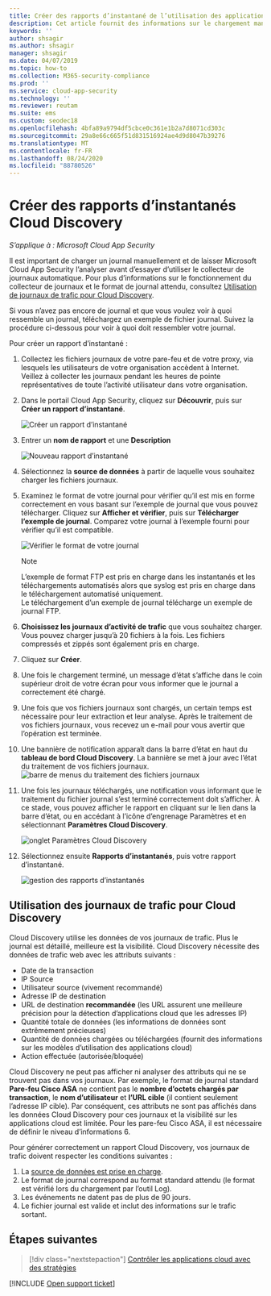 ```yaml
---
title: Créer des rapports d’instantané de l’utilisation des applications cloud dans Cloud Discovery
description: Cet article fournit des informations sur le chargement manuel de journaux pour créer un rapport d’instantané de vos applications Cloud Discovery.
keywords: ''
author: shsagir
ms.author: shsagir
manager: shsagir
ms.date: 04/07/2019
ms.topic: how-to
ms.collection: M365-security-compliance
ms.prod: ''
ms.service: cloud-app-security
ms.technology: ''
ms.reviewer: reutam
ms.suite: ems
ms.custom: seodec18
ms.openlocfilehash: 4bfa89a9794df5cbce0c361e1b2a7d8071cd303c
ms.sourcegitcommit: 29a8e66c665f51d831516924ae4d9d8047b39276
ms.translationtype: MT
ms.contentlocale: fr-FR
ms.lasthandoff: 08/24/2020
ms.locfileid: "88780526"
---
```

# <a name="create-snapshot-cloud-discovery-reports"></a>Créer des rapports d’instantanés Cloud Discovery

*S’applique à : Microsoft Cloud App Security*

Il est important de charger un journal manuellement et de laisser Microsoft Cloud App Security l’analyser avant d’essayer d’utiliser le collecteur de journaux automatique. Pour plus d’informations sur le fonctionnement du collecteur de journaux et le format de journal attendu, consultez [Utilisation de journaux de trafic pour Cloud Discovery](#log-format).

Si vous n’avez pas encore de journal et que vous voulez voir à quoi ressemble un journal, téléchargez un exemple de fichier journal. Suivez la procédure ci-dessous pour voir à quoi doit ressembler votre journal.

Pour créer un rapport d’instantané :

1. Collectez les fichiers journaux de votre pare-feu et de votre proxy, via lesquels les utilisateurs de votre organisation accèdent à Internet. Veillez à collecter les journaux pendant les heures de pointe représentatives de toute l’activité utilisateur dans votre organisation.

2. Dans le portail Cloud App Security, cliquez sur **Découvrir**, puis sur **Créer un rapport d’instantané**.

    ![Créer un rapport d’instantané](media/create-new-snapshot-report.png)

3. Entrer un **nom de rapport** et une **Description**

    ![Nouveau rapport d’instantané](media/new-snapshot-report.png)

4. Sélectionnez la **source de données** à partir de laquelle vous souhaitez charger les fichiers journaux.

5. Examinez le format de votre journal pour vérifier qu’il est mis en forme correctement en vous basant sur l’exemple de journal que vous pouvez télécharger. Cliquez sur **Afficher et vérifier**, puis sur **Télécharger l’exemple de journal**. Comparez votre journal à l’exemple fourni pour vérifier qu’il est compatible.

    ![Vérifier le format de votre journal](media/cloud-discovery-snapshot-verify.png)

    > [!NOTE]
    > L’exemple de format FTP est pris en charge dans les instantanés et les téléchargements automatisés alors que syslog est pris en charge dans le téléchargement automatisé uniquement.  
    Le téléchargement d’un exemple de journal télécharge un exemple de journal FTP.

6. **Choisissez les journaux d’activité de trafic** que vous souhaitez charger. Vous pouvez charger jusqu’à 20 fichiers à la fois. Les fichiers compressés et zippés sont également pris en charge.

7. Cliquez sur **Créer**.

8. Une fois le chargement terminé, un message d’état s’affiche dans le coin supérieur droit de votre écran pour vous informer que le journal a correctement été chargé.

9. Une fois que vos fichiers journaux sont chargés, un certain temps est nécessaire pour leur extraction et leur analyse.
    Après le traitement de vos fichiers journaux, vous recevez un e-mail pour vous avertir que l’opération est terminée.

10. Une bannière de notification apparaît dans la barre d’état en haut du **tableau de bord Cloud Discovery**. La bannière se met à jour avec l’état du traitement de vos fichiers journaux.
    ![barre de menus du traitement des fichiers journaux](media/processing-log-file-menu-bar.png)

11. Une fois les journaux téléchargés, une notification vous informant que le traitement du fichier journal s’est terminé correctement doit s’afficher. À ce stade, vous pouvez afficher le rapport en cliquant sur le lien dans la barre d’état, ou en accédant à l’icône d’engrenage Paramètres et en sélectionnant **Paramètres Cloud Discovery**.

    ![onglet Paramètres Cloud Discovery](media/discovery-settings-tab.png)
12. Sélectionnez ensuite **Rapports d’instantanés**, puis votre rapport d’instantané.

    ![gestion des rapports d’instantanés](media/snapshot-report-managment.png)

## <a name="using-traffic-logs-for-cloud-discovery"></a>Utilisation des journaux de trafic pour Cloud Discovery <a name="log-format"></a>

Cloud Discovery utilise les données de vos journaux de trafic. Plus le journal est détaillé, meilleure est la visibilité. Cloud Discovery nécessite des données de trafic web avec les attributs suivants :

- Date de la transaction
- IP Source
- Utilisateur source (vivement recommandé)
- Adresse IP de destination
- URL de destination **recommandée** (les URL assurent une meilleure précision pour la détection d’applications cloud que les adresses IP)
- Quantité totale de données (les informations de données sont extrêmement précieuses)
- Quantité de données chargées ou téléchargées (fournit des informations sur les modèles d’utilisation des applications cloud)
- Action effectuée (autorisée/bloquée)

Cloud Discovery ne peut pas afficher ni analyser des attributs qui ne se trouvent pas dans vos journaux.
Par exemple, le format de journal standard **Pare-feu Cisco ASA** ne contient pas le **nombre d’octets chargés par transaction**, le **nom d’utilisateur** et **l’URL cible** (il contient seulement l’adresse IP cible).
Par conséquent, ces attributs ne sont pas affichés dans les données Cloud Discovery pour ces journaux et la visibilité sur les applications cloud est limitée. Pour les pare-feu Cisco ASA, il est nécessaire de définir le niveau d’informations 6.

Pour générer correctement un rapport Cloud Discovery, vos journaux de trafic doivent respecter les conditions suivantes :

1. La [source de données est prise en charge](set-up-cloud-discovery.md#supported-firewalls-and-proxies).
2. Le format de journal correspond au format standard attendu (le format est vérifié lors du chargement par l’outil Log).
3. Les événements ne datent pas de plus de 90 jours.
4. Le fichier journal est valide et inclut des informations sur le trafic sortant.

## <a name="next-steps"></a>Étapes suivantes

> [!div class="nextstepaction"]
> [Contrôler les applications cloud avec des stratégies](control-cloud-apps-with-policies.md)

[!INCLUDE [Open support ticket](includes/support.md)]
